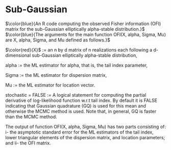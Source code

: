 # Sub-Gaussian
$\color{blue}{An R code computing the observed Fisher information (OFI) matrix for the sub-Gaussian elliptically alpha-stable distribution.}$
$\color{blue}{The arguments for the main function OFI(X, alpha, Sigma, Mu) are X, alpha, Sigma, and Mu defined as follows.}$

$\color{red}{X}$     := an n by d matrix of n realizations each following a d-dimensional sub-Gaussian elliptically alpha-stable distribution,

alpha := the ML estimator for alpha, that is, the tail index parameter,

Sigma := the ML estimator for dispersion matrix,

Mu    := the ML estimator for location vector.

stochastic = FALSE := A logical statement for computing the partial derivative of log-likelihood function w.r.t tail index. By default it is FALSE indicating that Gaussian quadrature (GQ) is used for this mean and otherwise the MCMC method is used. Note that, in general, GQ is faster than the MCMC method. 

The output of function OFI(X, alpha, Sigma, Mu) has two parts consisting of: i- the asymptotic standard error for the ML estimators of the tail index, lower triangular elements of the dispersion matrix, and location parameters; and ii- the OFI matrix.
